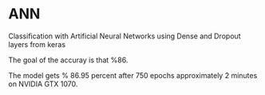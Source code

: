 # ANN

Classification with Artificial Neural Networks using Dense and Dropout layers from keras

The goal of the accuray is that %86.

The model gets % 86.95 percent after 750 epochs approximately 2 minutes on NVIDIA GTX 1070.
